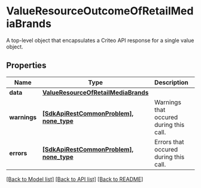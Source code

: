 # ValueResourceOutcomeOfRetailMediaBrands

A top-level object that encapsulates a Criteo API response for a single value object.

## Properties
Name | Type | Description | Notes
------------ | ------------- | ------------- | -------------
**data** | [**ValueResourceOfRetailMediaBrands**](ValueResourceOfRetailMediaBrands.md) |  | [optional] 
**warnings** | [**[SdkApiRestCommonProblem], none_type**](SdkApiRestCommonProblem.md) | Warnings that occured during this call. | [optional] [readonly] 
**errors** | [**[SdkApiRestCommonProblem], none_type**](SdkApiRestCommonProblem.md) | Errors that occured during this call. | [optional] [readonly] 

[[Back to Model list]](../README.md#documentation-for-models) [[Back to API list]](../README.md#documentation-for-api-endpoints) [[Back to README]](../README.md)


